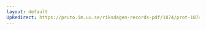 ```yaml
---
layout: default
UpRedirect: https://pruto.im.uu.se/riksdagen-records-pdf/1874/prot-1874--fk--506/prot-1874--fk--506_004.pdf
---
```

